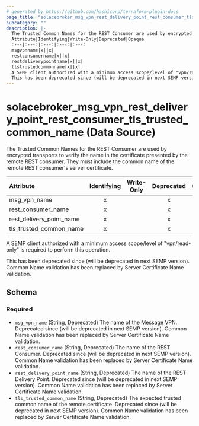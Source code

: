 ```yaml
---
# generated by https://github.com/hashicorp/terraform-plugin-docs
page_title: "solacebroker_msg_vpn_rest_delivery_point_rest_consumer_tls_trusted_common_name Data Source - solacebroker"
subcategory: ""
description: |-
  The Trusted Common Names for the REST Consumer are used by encrypted transports to verify the name in the certificate presented by the remote REST consumer. They must include the common name of the remote REST consumer's server certificate.
  Attribute|Identifying|Write-Only|Deprecated|Opaque
  :---|:---:|:---:|:---:|:---:
  msgvpnname|x||x|
  restconsumername|x||x|
  restdeliverypointname|x||x|
  tlstrustedcommonname|x||x|
  A SEMP client authorized with a minimum access scope/level of "vpn/read-only" is required to perform this operation.
  This has been deprecated since (will be deprecated in next SEMP version). Common Name validation has been replaced by Server Certificate Name validation.
---
```


# solacebroker_msg_vpn_rest_delivery_point_rest_consumer_tls_trusted_common_name (Data Source)

The Trusted Common Names for the REST Consumer are used by encrypted transports to verify the name in the certificate presented by the remote REST consumer. They must include the common name of the remote REST consumer's server certificate.


Attribute|Identifying|Write-Only|Deprecated|Opaque
:---|:---:|:---:|:---:|:---:
msg_vpn_name|x||x|
rest_consumer_name|x||x|
rest_delivery_point_name|x||x|
tls_trusted_common_name|x||x|



A SEMP client authorized with a minimum access scope/level of "vpn/read-only" is required to perform this operation.

This has been deprecated since (will be deprecated in next SEMP version). Common Name validation has been replaced by Server Certificate Name validation.



<!-- schema generated by tfplugindocs -->
## Schema

### Required

- `msg_vpn_name` (String, Deprecated) The name of the Message VPN. Deprecated since (will be deprecated in next SEMP version). Common Name validation has been replaced by Server Certificate Name validation.
- `rest_consumer_name` (String, Deprecated) The name of the REST Consumer. Deprecated since (will be deprecated in next SEMP version). Common Name validation has been replaced by Server Certificate Name validation.
- `rest_delivery_point_name` (String, Deprecated) The name of the REST Delivery Point. Deprecated since (will be deprecated in next SEMP version). Common Name validation has been replaced by Server Certificate Name validation.
- `tls_trusted_common_name` (String, Deprecated) The expected trusted common name of the remote certificate. Deprecated since (will be deprecated in next SEMP version). Common Name validation has been replaced by Server Certificate Name validation.


